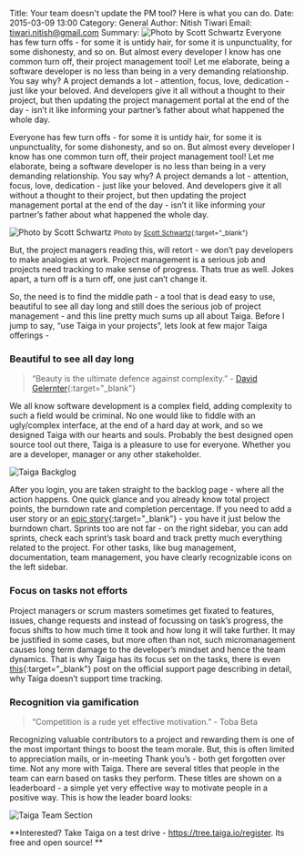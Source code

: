 Title: Your team doesn't update the PM tool? Here is what you can do.
Date: 2015-03-09 13:00
Category: General
Author: Nitish Tiwari
Email: tiwari.nitish@gmail.com
Summary: ![Photo by Scott Schwartz](/images/2015-03-09_nitish_PM_tool/macbook-air-all-faded-and-stuff.jpg) Everyone has few turn offs - for some it is untidy hair, for some it is unpunctuality, for some dishonesty, and so on. But almost every developer I know has one common turn off, their project management tool! Let me elaborate, being a software developer is no less than being in a very demanding relationship. You say why? A project demands a lot - attention, focus, love, dedication - just like your beloved. And developers give it all without a thought to their project, but then updating the project management portal at the end of the day - isn’t it like informing your partner’s father about what happened the whole day.

Everyone has few turn offs - for some it is untidy hair, for some it is unpunctuality, for some dishonesty, and so on. But almost every developer I know has one common turn off, their project management tool! Let me elaborate, being a software developer is no less than being in a very demanding relationship. You say why? A project demands a lot - attention, focus, love, dedication - just like your beloved. And developers give it all without a thought to their project, but then updating the project management portal at the end of the day - isn’t it like informing your partner’s father about what happened the whole day.

![Photo by Scott Schwartz](/images/2015-03-09_nitish_PM_tool/macbook-air-all-faded-and-stuff.jpg)
<small>Photo by [Scott Schwartz](https://www.flickr.com/photos/126793344@N05/){:target="_blank"}</small>

But, the project managers reading this, will retort - we don’t pay developers to make analogies at work. Project management is a serious job and projects need tracking to make sense of progress. Thats true as well. Jokes apart, a turn off is a turn off, one just can’t change it.

So, the need is to find the middle path - a tool that is dead easy to use, beautiful to see all day long and still does the serious job of project management - and this line pretty much sums up all about Taiga. Before I jump to say, “use Taiga in your projects”, lets look at few major Taiga offerings -

### Beautiful to see all day long

> “Beauty is the ultimate defence against complexity.” - [David Gelernter](http://en.wikipedia.org/wiki/David_Gelernter){:target="_blank"}

We all know software development is a complex field, adding complexity to such a field would be criminal. No one would like to fiddle with an ugly/complex interface, at the end of a hard day at work, and so we designed Taiga with our hearts and souls. Probably the best designed open source tool out there, Taiga is a pleasure to use for everyone. Whether you are a developer, manager or any other stakeholder.

![Taiga Backglog](/images/2015-03-09_nitish_PM_tool/backlog.png)

After you login, you are taken straight to the backlog page - where all the action happens. One quick glance and you already know total project points, the burndown rate and completion percentage. If you need to add a user story or an [epic story](https://blog.taiga.io/epic-stories.html){:target="_blank"} - you have it just below the burndown chart. Sprints too are not far - on the right sidebar, you can add sprints, check each sprint’s task board and track pretty much everything related to the project. For other tasks, like bug management, documentation, team management, you have clearly recognizable icons on the left sidebar.

### Focus on tasks not efforts

Project managers or scrum masters sometimes get fixated to features, issues, change requests and instead of focussing on task’s progress, the focus shifts to how much time it took and how long it will take further. It may be justified in some cases, but more often than not, such micromanagement causes long term damage to the developer’s mindset and hence the team dynamics. That is why Taiga has its focus set on the tasks, there is even [this](https://taiga.io/support/why-is-there-no-time-tracking/){:target="_blank"} post on the official support page describing in detail, why Taiga doesn’t support time tracking.

### Recognition via gamification

> “Competition is a rude yet effective motivation.” - Toba Beta

Recognizing valuable contributors to a project and rewarding them is one of the most important things to boost the team morale. But, this is often limited to appreciation mails, or in-meeting Thank you’s - both get forgotten over time. Not any more with Taiga. There are several titles that people in the team can earn based on tasks they perform. These titles are shown on a leaderboard - a simple yet very effective way to motivate people in a positive way. This is how the leader board looks:

![Taiga Team Section](/images/2015-03-09_nitish_PM_tool/team.png)

**Interested? Take Taiga on a test drive - https://tree.taiga.io/register. Its free and open source! **
